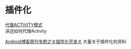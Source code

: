 # 插件化

[代理ACTIVITY模式
](https://zhuanlan.zhihu.com/p/21335594?f3fb8ead20=dafca61abd3171ed5bf8b55ab023f7cf)  
讲述如何代理Activity  

[Android博客周刊专题之＃插件化开发＃](http://www.androidblog.cn/index.php/Index/detail/id/16)
大量关于插件化的资料  
